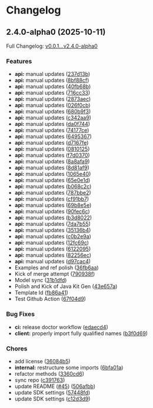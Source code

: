 # Changelog

## 2.4.0-alpha0 (2025-10-11)

Full Changelog: [v0.0.1...v2.4.0-alpha0](https://github.com/trycourier/courier-php/compare/v0.0.1...v2.4.0-alpha0)

### Features

* **api:** manual updates ([237d13b](https://github.com/trycourier/courier-php/commit/237d13b3ebfad302a2c6e7ffbef9341cb8877533))
* **api:** manual updates ([8bf88cf](https://github.com/trycourier/courier-php/commit/8bf88cf9bdcd2ee5626f15ca7f207c1cdcf131ab))
* **api:** manual updates ([40fb68b](https://github.com/trycourier/courier-php/commit/40fb68b14046275b87a2cf15da0aa76425781cd3))
* **api:** manual updates ([716cc33](https://github.com/trycourier/courier-php/commit/716cc33f6ebc8773a9d752cd08cec0bb47caec0c))
* **api:** manual updates ([2873aec](https://github.com/trycourier/courier-php/commit/2873aeccb67a923c3aa7edb8e61f6e7ace49043c))
* **api:** manual updates ([026f0cb](https://github.com/trycourier/courier-php/commit/026f0cbd8d9aa5ed4d86c5b8a15c03d5b2eb6f77))
* **api:** manual updates ([680b9f3](https://github.com/trycourier/courier-php/commit/680b9f3c68c6a7dd765a4d46e8873e94a1fb5762))
* **api:** manual updates ([c342aa9](https://github.com/trycourier/courier-php/commit/c342aa90275f60cd773fd0790a64aacd71996ad4))
* **api:** manual updates ([da0f744](https://github.com/trycourier/courier-php/commit/da0f74418100d03d188308bf46f5cf87fdaa08c0))
* **api:** manual updates ([74177ce](https://github.com/trycourier/courier-php/commit/74177ce1d15692a5236d2b4a168606207c8caa98))
* **api:** manual updates ([6495367](https://github.com/trycourier/courier-php/commit/6495367de6b6c571a8a42d45ba1343cd22b2b452))
* **api:** manual updates ([d7167fe](https://github.com/trycourier/courier-php/commit/d7167fea3249979104879bcdc5aa0a538f0b1382))
* **api:** manual updates ([0810125](https://github.com/trycourier/courier-php/commit/081012523509497335a14289ddd59f22fe0b02c0))
* **api:** manual updates ([f7d0370](https://github.com/trycourier/courier-php/commit/f7d0370ecdd35d5d93a2af212e7d8028c71fa8b2))
* **api:** manual updates ([8a8afa9](https://github.com/trycourier/courier-php/commit/8a8afa94e86ec90331df24ad4932b46c083ada20))
* **api:** manual updates ([8d81af9](https://github.com/trycourier/courier-php/commit/8d81af955b6c2c0de4a79722adf2fc4af5ff5004))
* **api:** manual updates ([1065e40](https://github.com/trycourier/courier-php/commit/1065e40e28fe126b3c25e9814d8697570e2e8377))
* **api:** manual updates ([65e0e1d](https://github.com/trycourier/courier-php/commit/65e0e1de1119c448fb313de0d45fd2c86e101332))
* **api:** manual updates ([b068c2c](https://github.com/trycourier/courier-php/commit/b068c2c755590086018dd1e418bf4f9cadb83919))
* **api:** manual updates ([787bbe2](https://github.com/trycourier/courier-php/commit/787bbe2e2b1283c86e08c94fc0ed47686e4a168d))
* **api:** manual updates ([cf91bb7](https://github.com/trycourier/courier-php/commit/cf91bb7d610e4d0941fb9108c369a6ba114cf06c))
* **api:** manual updates ([69b8e5e](https://github.com/trycourier/courier-php/commit/69b8e5eea7b6577fa75b4b7a42765b7ffe0eeca2))
* **api:** manual updates ([90fec6c](https://github.com/trycourier/courier-php/commit/90fec6ce4d3d9db1a6241187c2866c1ef0b0004f))
* **api:** manual updates ([b3d8022](https://github.com/trycourier/courier-php/commit/b3d8022149be42b31798f039afe50eccac57fbf6))
* **api:** manual updates ([7da7b55](https://github.com/trycourier/courier-php/commit/7da7b550ebeea3be87236df7cf3cef0f9a42c60f))
* **api:** manual updates ([35136b4](https://github.com/trycourier/courier-php/commit/35136b46892428b5a9e57300469301a2e84594e2))
* **api:** manual updates ([c0b2e9a](https://github.com/trycourier/courier-php/commit/c0b2e9addada8e39e5d59247162f109deefedc2a))
* **api:** manual updates ([12fc69c](https://github.com/trycourier/courier-php/commit/12fc69c05c457d2c2256acc6ff38d4dd0c932c0c))
* **api:** manual updates ([6122095](https://github.com/trycourier/courier-php/commit/61220955d4519bf0897bb10338746cddaf973613))
* **api:** manual updates ([82256ec](https://github.com/trycourier/courier-php/commit/82256ecc695a11dc891601b07fd20272f3d01ab8))
* **api:** manual updates ([d97cac4](https://github.com/trycourier/courier-php/commit/d97cac417308ffe27000d91c20236c7c3d552dfa))
* Examples and ref polish ([36fb6aa](https://github.com/trycourier/courier-php/commit/36fb6aaf240088ff179a44da7363ea7a5663e8e0))
* Kick of merge attempt ([790938f](https://github.com/trycourier/courier-php/commit/790938f61dfc1a744f23695545c3f2169c575b04))
* Model sync ([31b1dfd](https://github.com/trycourier/courier-php/commit/31b1dfd61b239eb7a9fd2ddc3c4383cfe3af26e8))
* Polish and Kick of Java Kit Gen ([43e657a](https://github.com/trycourier/courier-php/commit/43e657acaef85001461684996aa0276dccc37233))
* Template Id ([fb86a41](https://github.com/trycourier/courier-php/commit/fb86a41ee85cfcf4fb09dff088716e736679d32e))
* Test Github Action ([67f04d9](https://github.com/trycourier/courier-php/commit/67f04d94749bccf3211e929a1312a97f7dcd4654))


### Bug Fixes

* **ci:** release doctor workflow ([edaecd4](https://github.com/trycourier/courier-php/commit/edaecd47e0ddf50b3e13af1085b67268f65ee159))
* **client:** properly import fully qualified names ([b3f0d69](https://github.com/trycourier/courier-php/commit/b3f0d69e7a2a92ed337b1402287d59bc9956922f))


### Chores

* add license ([36084b5](https://github.com/trycourier/courier-php/commit/36084b5c3d2664a8cee7043f6d59675d41bd93f0))
* **internal:** restructure some imports ([6bfa01a](https://github.com/trycourier/courier-php/commit/6bfa01a0c6a16a9881913fb4b2d3b2ad2e3465fe))
* refactor methods ([3360cd6](https://github.com/trycourier/courier-php/commit/3360cd6949ec8957568ea76ee99be4c9e023114a))
* sync repo ([c391763](https://github.com/trycourier/courier-php/commit/c391763248d47831210ddadd9425f90601599122))
* update README ([#45](https://github.com/trycourier/courier-php/issues/45)) ([506afbb](https://github.com/trycourier/courier-php/commit/506afbb0922644798c86a7003a159fd3dae50dab))
* update SDK settings ([57448fd](https://github.com/trycourier/courier-php/commit/57448fd9d9f11881b0900009063e3023d73c4edb))
* update SDK settings ([c12d3d9](https://github.com/trycourier/courier-php/commit/c12d3d902ba9ac4e7888d3307712101140f61022))
